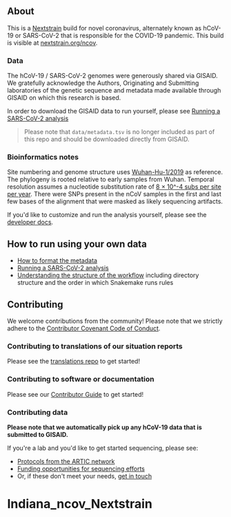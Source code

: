 ## About  

This is a [Nextstrain](https://nextstrain.org) build for novel coronavirus, alternately known as hCoV-19 or SARS-CoV-2 that is responsible for the COVID-19 pandemic. This build is visible at [nextstrain.org/ncov](https://nextstrain.org/ncov).

### Data

The hCoV-19 / SARS-CoV-2 genomes were generously shared via GISAID. We gratefully acknowledge the Authors, Originating and Submitting laboratories of the genetic sequence and metadata made available through GISAID on which this research is based.

In order to download the GISAID data to run yourself, please see [Running a SARS-CoV-2 analysis](./docs/running.md)

> Please note that `data/metadata.tsv` is no longer included as part of this repo and should be downloaded directly from GISAID.

### Bioinformatics notes

Site numbering and genome structure uses [Wuhan-Hu-1/2019](https://www.ncbi.nlm.nih.gov/nuccore/MN908947) as reference. The phylogeny is rooted relative to early samples from Wuhan. Temporal resolution assumes a nucleotide substitution rate of [8 &times; 10^-4 subs per site per year](http://virological.org/t/phylodynamic-analysis-176-genomes-6-mar-2020/356). There were SNPs present in the nCoV samples in the first and last few bases of the alignment that were masked as likely sequencing artifacts.

If you'd like to customize and run the analysis yourself, please see the [developer docs](./DEV_DOCS.md).

## How to run using your own data

  - [How to format the metadata](./docs/metadata.md)
  - [Running a SARS-CoV-2 analysis](./docs/running.md)
  - [Understanding the structure of the workflow](./docs/workflow_structure.md) including directory structure and the order in which Snakemake runs rules

## Contributing

We welcome contributions from the community! Please note that we strictly adhere to the [Contributor Covenant Code of Conduct](https://github.com/nextstrain/.github/blob/master/CODE_OF_CONDUCT.md).

### Contributing to translations of our situation reports  
Please see the [translations repo](https://github.com/nextstrain/translations) to get started!

### Contributing to software or documentation   
Please see our [Contributor Guide](https://github.com/nextstrain/.github/blob/master/CONTRIBUTING.md) to get started!

### Contributing data  
**Please note that we automatically pick up any hCoV-19 data that is submitted to GISAID.**  

If you're a lab and you'd like to get started sequencing, please see:  
* [Protocols from the ARTIC network](https://www.protocols.io/groups/artic/publications)  
* [Funding opportunities for sequencing efforts](https://twitter.com/firefoxx66/status/1242147905768751106)  
* Or, if these don't meet your needs, [get in touch](mailto:hello@nextstrain.org)  
# Indiana_ncov_Nextstrain
